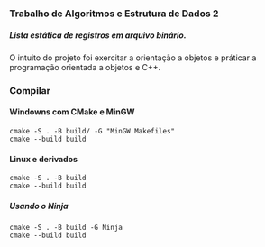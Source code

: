 ### Trabalho de Algoritmos e Estrutura de Dados 2
##### Lista estática de registros em arquivo binário. 
O intuito do projeto foi exercitar a orientação a objetos e práticar a programação orientada a objetos e C++.

### Compilar

#### Windowns com CMake e MinGW
``` 
cmake -S . -B build/ -G "MinGW Makefiles"
cmake --build build
```
#### Linux e derivados 
``` 
cmake -S . -B build
cmake --build build
```
##### Usando o Ninja
``` 
cmake -S . -B build -G Ninja
cmake --build build
```
